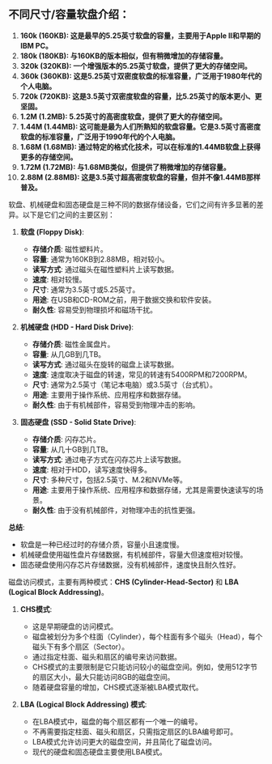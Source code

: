 ## 不同尺寸/容量软盘介绍：

1. **160k (160KB): 这是最早的5.25英寸软盘的容量，主要用于Apple II和早期的IBM PC。**
2. **180k (180KB): 与160KB的版本相似，但有稍微增加的存储容量。**
3. **320k (320KB): 一个增强版本的5.25英寸软盘，提供了更大的存储空间。**
4. **360k (360KB): 这是5.25英寸双密度软盘的标准容量，广泛用于1980年代的个人电脑。**
5. **720k (720KB): 这是3.5英寸双密度软盘的容量，比5.25英寸的版本更小、更坚固。**
6. **1.2M (1.2MB): 5.25英寸的高密度软盘，提供了更大的存储空间。**
7. **1.44M (1.44MB): 这可能是最为人们所熟知的软盘容量。它是3.5英寸高密度软盘的标准容量，广泛用于1990年代的个人电脑。**
8. **1.68M (1.68MB): 通过特定的格式化技术，可以在标准的1.44MB软盘上获得更多的存储空间。**
9. **1.72M (1.72MB): 与1.68MB类似，但提供了稍微增加的存储容量。**
10. **2.88M (2.88MB): 这是3.5英寸超高密度软盘的容量，但并不像1.44MB那样普及。**



软盘、机械硬盘和固态硬盘是三种不同的数据存储设备，它们之间有许多显著的差异。以下是它们之间的主要区别：

1. **软盘 (Floppy Disk)**:
   - **存储介质**: 磁性塑料片。
   - **容量**: 通常为160KB到2.88MB，相对较小。
   - **读写方式**: 通过磁头在磁性塑料片上读写数据。
   - **速度**: 相对较慢。
   - **尺寸**: 通常为3.5英寸或5.25英寸。
   - **用途**: 在USB和CD-ROM之前，用于数据交换和软件安装。
   - **耐久性**: 容易受到物理损坏和磁场干扰。

2. **机械硬盘 (HDD - Hard Disk Drive)**:
   - **存储介质**: 磁性金属盘片。
   - **容量**: 从几GB到几TB。
   - **读写方式**: 通过磁头在旋转的磁盘上读写数据。
   - **速度**: 速度取决于磁盘的转速，常见的转速有5400RPM和7200RPM。
   - **尺寸**: 通常为2.5英寸（笔记本电脑）或3.5英寸（台式机）。
   - **用途**: 主要用于操作系统、应用程序和数据存储。
   - **耐久性**: 由于有机械部件，容易受到物理冲击的影响。

3. **固态硬盘 (SSD - Solid State Drive)**:
   - **存储介质**: 闪存芯片。
   - **容量**: 从几十GB到几TB。
   - **读写方式**: 通过电子方式在闪存芯片上读写数据。
   - **速度**: 相对于HDD，读写速度快得多。
   - **尺寸**: 多种尺寸，包括2.5英寸、M.2和NVMe等。
   - **用途**: 主要用于操作系统、应用程序和数据存储，尤其是需要快速读写的场景。
   - **耐久性**: 由于没有机械部件，对物理冲击的抗性更强。

**总结**:
- 软盘是一种已经过时的存储介质，容量小且速度慢。
- 机械硬盘使用磁性盘片存储数据，有机械部件，容量大但速度相对较慢。
- 固态硬盘使用闪存芯片存储数据，没有机械部件，速度快且耐久性好。







磁盘访问模式，主要有两种模式：**CHS (Cylinder-Head-Sector)** 和 **LBA (Logical Block Addressing)**。

1. **CHS模式**:
   - 这是早期硬盘的访问模式。
   - 磁盘被划分为多个柱面（Cylinder），每个柱面有多个磁头（Head），每个磁头下有多个扇区（Sector）。
   - 通过指定柱面、磁头和扇区的编号来访问数据。
   - CHS模式的主要限制是它只能访问较小的磁盘空间。例如，使用512字节的扇区大小，最大只能访问8GB的磁盘空间。
   - 随着硬盘容量的增加，CHS模式逐渐被LBA模式取代。

2. **LBA (Logical Block Addressing) 模式**:
   - 在LBA模式中，磁盘的每个扇区都有一个唯一的编号。
   - 不再需要指定柱面、磁头和扇区，只需指定扇区的LBA编号即可。
   - LBA模式允许访问更大的磁盘空间，并且简化了磁盘访问。
   - 现代的硬盘和固态硬盘主要使用LBA模式。


